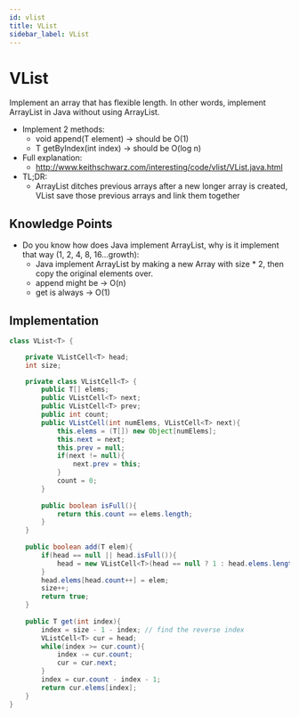```yaml
---
id: vlist
title: VList
sidebar_label: VList
---
```


# VList
Implement an array that has flexible length. In other words, implement ArrayList in Java without using ArrayList.

- Implement 2 methods:
    - void append(T element) -> should be O(1)
    - T getByIndex(int index) -> should be O(log n)
- Full explanation: 
    - http://www.keithschwarz.com/interesting/code/vlist/VList.java.html
- TL;DR:
    - ArrayList ditches previous arrays after a new longer array is created, VList save those previous arrays and link them together

## Knowledge Points
- Do you know how does Java implement ArrayList, why is it implement that way (1, 2, 4, 8, 16...growth):
    - Java implement ArrayList by making a new Array with size * 2, then copy the original elements over.
    - append might be -> O(n)
    - get is always -> O(1)

## Implementation

```java
class VList<T> {

    private VListCell<T> head;
    int size;

    private class VListCell<T> {
        public T[] elems;
        public VListCell<T> next;
        public VListCell<T> prev;
        public int count;
        public VListCell(int numElems, VListCell<T> next){
            this.elems = (T[]) new Object[numElems];
            this.next = next;
            this.prev = null;
            if(next != null){
                next.prev = this;
            }
            count = 0;
        }
        
        public boolean isFull(){
            return this.count == elems.length;
        }
    }
    
    public boolean add(T elem){
        if(head == null || head.isFull()){
            head = new VListCell<T>(head == null ? 1 : head.elems.length * 2, head);
        }
        head.elems[head.count++] = elem;
        size++;
        return true;
    }
    
    public T get(int index){
        index = size - 1 - index; // find the reverse index
        VListCell<T> cur = head;
        while(index >= cur.count){
            index -= cur.count;
            cur = cur.next;
        }
        index = cur.count - index - 1;
        return cur.elems[index];
    }
}
```
